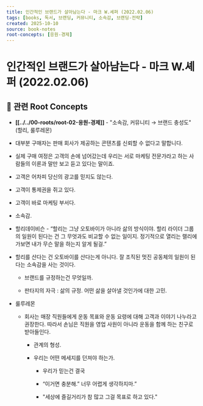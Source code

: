 ```yaml
---
title: 인간적인 브랜드가 살아남는다 - 마크 W.셰퍼 (2022.02.06)
tags: [books, 독서, 브랜딩, 커뮤니티, 소속감, 브랜딩-전략]
created: 2025-10-10
source: book-notes
root-concepts: [응원-경제]
---
```


# 인간적인 브랜드가 살아남는다 - 마크 W.셰퍼 (2022.02.06)

## 🌳 관련 Root Concepts

- **[[../../00-roots/root-02-응원-경제]]** - "소속감, 커뮤니티 → 브랜드 충성도" (할리, 룰루레몬)



- 대부분 구매자는 판매 회사가 제공하는 콘텐츠를 신뢰할 수 없다고 말합니다.

- 실제 구매 여정은 고객의 손에 넘어갔는데 우리는 서로 마케팅 전문가라고 하는 사람들의 이론과 말만 보고 듣고 있다는 말이죠.

- 고객은 어차피 당신의 광고를 믿지도 않는다.

- 고객이 통제권을 쥐고 있다.

- 고객이 바로 마케팅 부서다.

- 소속감.

- 할리데이비슨 - “할리는 그냥 오토바이가 아니라 삶의 방식이야. 할리 라이더 그룹의 일원이 된다는 건 그 무엇과도 비교할 수 없는 일이지. 정기적으로 열리는 랠리에 가보면 내가 무슨 말을 하는지 알게 될걸.”

- 할리를 산다는 건 오토바이를 산다는게 아니다. 잘 조직된 멋진 공동체의 일원이 된다는 소속감을 사는 것이다.

  - 브랜드를 규정하는건 무엇일까.

  - 판타지의 자극 : 삶의 규정. 어떤 삶을 살아낼 것인가에 대한 고민.

- 룰루레몬

  - 회사는 매장 직원들에게 운동 목표와 운동 요령에 대해 고객과 이야기 나누라고 권장한다. 따라서 손님은 직원을 영업 사원이 아니라 운동을 함께 하는 친구로 받아들인다.

    - 관계의 형성.

    - 우리는 어떤 메세지를 던져야 하는가.

      - 우리가 믿는건 결국 

      - “이거면 충분해.” 너무 어렵게 생각하지마.”

      - "세상에 즐길거리가 참 많고 그걸 목표로 하고 있다."
